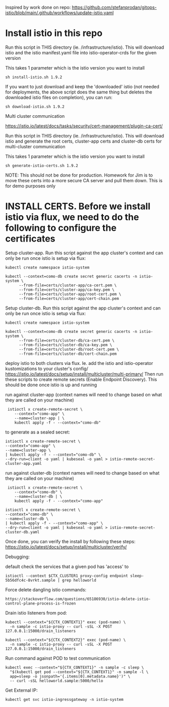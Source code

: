 Inspired by work done on repo:
https://github.com/stefanprodan/gitops-istio/blob/main/.github/workflows/update-istio.yaml

# Install istio in this repo

Run this script in THIS directory (ie. /infrastructure/istio). This will download istio and the istio manifest.yaml file into istio-operator-crds for the given version

This takes 1 parameter which is the istio version you want to install

```
sh install-istio.sh 1.9.2
```

If you want to just download and keep the 'downloaded' istio (not needed for deployments, the above script does the same thing but deletes the downloaded istio files on completion), you can run:
```
sh download-istio.sh 1.9.2
```


Multi cluster communication

https://istio.io/latest/docs/tasks/security/cert-management/plugin-ca-cert/

Run this script in THIS directory (ie. /infrastructure/istio). This will download istio and generate the root certs, cluster-app certs and cluster-db certs for multi-cluster communication 

This takes 1 parameter which is the istio version you want to install

```
sh generate-istio-certs.sh 1.9.2
```

NOTE: This should not be done for production. Homework for Jim is to move these certs into a more secure CA server and pull them down. This is for demo purposes only


# INSTALL CERTS. Before we install istio via flux, we need to do the following to configure the certificates


Setup cluster-app. Run this script against the app cluster's context and can only be run once istio is setup via flux:


```
kubectl create namespace istio-system

kubectl --context=como-db create secret generic cacerts -n istio-system \
      --from-file=certs/cluster-app/ca-cert.pem \
      --from-file=certs/cluster-app/ca-key.pem \
      --from-file=certs/cluster-app/root-cert.pem \
      --from-file=certs/cluster-app/cert-chain.pem
```


Setup cluster-db. Run this script against the app cluster's context and can only be run once istio is setup via flux:

```
kubectl create namespace istio-system

kubectl --context=como-db create secret generic cacerts -n istio-system \
      --from-file=certs/cluster-db/ca-cert.pem \
      --from-file=certs/cluster-db/ca-key.pem \
      --from-file=certs/cluster-db/root-cert.pem \
      --from-file=certs/cluster-db/cert-chain.pem
```


deploy istio to both clusters via flux. Ie. add the istio and istio-operator kustomizations to your cluster's config/
https://istio.io/latest/docs/setup/install/multicluster/multi-primary/
Then run these scripts to create remote secrets (Enable Endpoint Discovery). This should be done once istio is up and running

run against cluster-app (context names will need to change based on what they are called on your machine)
```
 istioctl x create-remote-secret \
    --context="como-app" \
    --name=cluster-app | \
    kubectl apply -f - --context="como-db"
```

to generate as a sealed secret:
```
istioctl x create-remote-secret \
--context="como-app" \
--name=cluster-app \
| kubectl apply -f - --context="como-db" \
--dry-run=client -o yaml | kubeseal -o yaml > istio-remote-secret-cluster-app.yaml

```


run against cluster-db (context names will need to change based on what they are called on your machine)
```
 istioctl x create-remote-secret \
    --context="como-db" \
    --name=cluster-db | \
    kubectl apply -f - --context="como-app"
```

```
istioctl x create-remote-secret \
--context="como-db" \
--name=cluster-db \
| kubectl apply -f - --context="como-app" \
--dry-run=client -o yaml | kubeseal -o yaml > istio-remote-secret-cluster-db.yaml

```



Once done, you can verify the install by following these steps:
https://istio.io/latest/docs/setup/install/multicluster/verify/

Debugging:

default check the services that a given pod has 'access' to
```
istioctl --context $CTX_CLUSTER1 proxy-config endpoint sleep-5b56dfc4c-8vrkt.sample | grep helloworld
```


Force delete dangling istio commands:
```
https://stackoverflow.com/questions/65186930/istio-delete-istio-control-plane-process-is-frozen
``` 

Drain istio listeners from pod:
```
kubectl --context="${CTX_CONTEXT1}" exec (pod-name) \
  -n sample -c istio-proxy -- curl -sSL -X POST 127.0.0.1:15000/drain_listeners

kubectl --context="${CTX_CONTEXT2}" exec (pod-name) \
  -n sample -c istio-proxy -- curl -sSL -X POST 127.0.0.1:15000/drain_listeners
```

Run command against POD to test communication
```
kubectl exec --context="${CTX_CONTEXT1}" -n sample -c sleep \
  "$(kubectl get pod --context="${CTX_CONTEXT1}" -n sample -l \
  app=sleep -o jsonpath='{.items[0].metadata.name}')" \
  -- curl -sSL helloworld.sample:5000/hello
```


Get External IP:
```
kubectl get svc istio-ingressgateway -n istio-system
```


